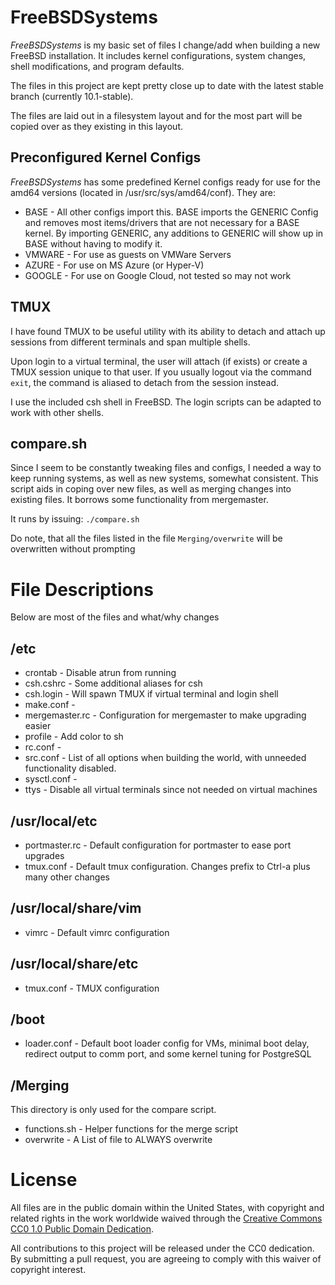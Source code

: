 FreeBSDSystems
==============

*FreeBSDSystems* is my basic set of files I change/add when building a new FreeBSD installation.  It includes kernel configurations, system changes, shell modifications, and program defaults.

The files in this project are kept pretty close up to date with the latest stable branch (currently 10.1-stable).

The files are laid out in a filesystem layout and for the most part will be copied over as they existing in this layout.

Preconfigured Kernel Configs
----------------------------
*FreeBSDSystems* has some predefined Kernel configs ready for use for the amd64 versions (located in /usr/src/sys/amd64/conf).  They are:

* BASE - All other configs import this.  BASE imports the GENERIC Config and removes most items/drivers that are not necessary for a BASE kernel.  By importing GENERIC, any additions to GENERIC will show up in BASE without having to modify it.
* VMWARE - For use as guests on VMWare Servers
* AZURE - For use on MS Azure (or Hyper-V)
* GOOGLE - For use on Google Cloud, not tested so may not work

TMUX
----
I have found TMUX to be useful utility with its ability to detach and attach up sessions from different terminals and span multiple shells.

Upon login to a virtual terminal, the user will attach (if exists) or create a TMUX session unique to that user.  If you usually logout via the command `exit`, the command is aliased to detach from the session instead.

I use the included csh shell in FreeBSD.  The login scripts can be adapted to work with other shells.


compare.sh
----------
Since I seem to be constantly tweaking files and configs, I needed a way to keep running systems, as well as new systems, somewhat consistent.  This script aids in coping over new files, as well as merging changes into existing files.  It borrows some functionality from mergemaster.

It runs by issuing:
`./compare.sh`

Do note, that all the files listed in the file `Merging/overwrite` will be overwritten without prompting


File Descriptions
=================
Below are most of the files and what/why changes

/etc
----
* crontab - Disable atrun from running
* csh.cshrc - Some additional aliases for csh
* csh.login - Will spawn TMUX if virtual terminal and login shell
* make.conf -
* mergemaster.rc - Configuration for mergemaster to make upgrading easier
* profile - Add color to sh
* rc.conf -
* src.conf - List of all options when building the world, with unneeded functionality disabled.
* sysctl.conf -
* ttys - Disable all virtual terminals since not needed on virtual machines

/usr/local/etc
--------------
* portmaster.rc - Default configuration for portmaster to ease port upgrades
* tmux.conf - Default tmux configuration.  Changes prefix to Ctrl-a plus many other changes

/usr/local/share/vim
--------------------
* vimrc - Default vimrc configuration

/usr/local/share/etc
--------------------
* tmux.conf - TMUX configuration

/boot
-----
* loader.conf - Default boot loader config for VMs, minimal boot delay, redirect output to comm port, and some kernel tuning for PostgreSQL

/Merging
--------
This directory is only used for the compare script.
* functions.sh - Helper functions for the merge script
* overwrite - A List of file to ALWAYS overwrite 


License
=======
All files are in the public domain within the United States, with copyright and related rights in the work worldwide waived through the [Creative Commons CC0 1.0 Public Domain Dedication](https://creativecommons.org/publicdomain/zero/1.0/).

All contributions to this project will be released under the CC0 dedication.  By submitting a pull request, you are agreeing to comply with this waiver of copyright interest.


